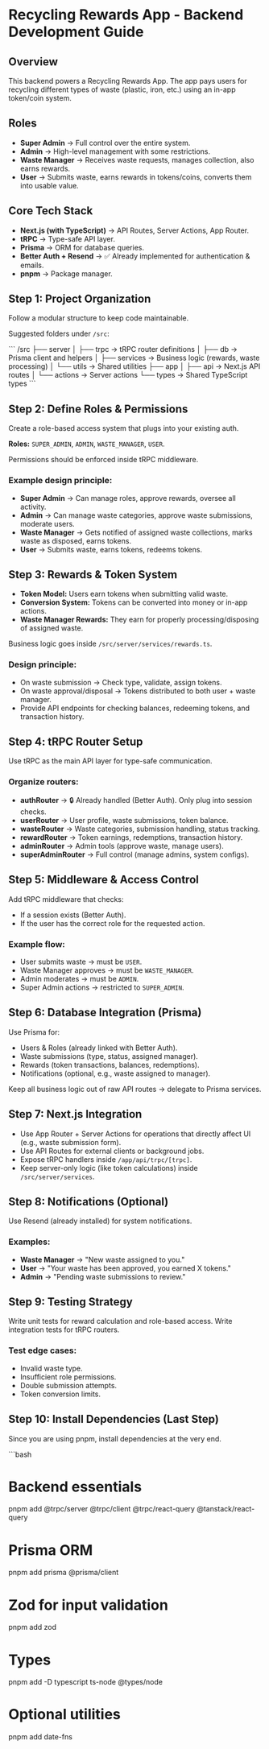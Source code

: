 # Recycling Rewards App - Backend Development Guide

## Overview

This backend powers a Recycling Rewards App.
The app pays users for recycling different types of waste (plastic, iron, etc.) using an in-app token/coin system.

## Roles

- **Super Admin** → Full control over the entire system.
- **Admin** → High-level management with some restrictions.
- **Waste Manager** → Receives waste requests, manages collection, also earns rewards.
- **User** → Submits waste, earns rewards in tokens/coins, converts them into usable value.

## Core Tech Stack

- **Next.js (with TypeScript)** → API Routes, Server Actions, App Router.
- **tRPC** → Type-safe API layer.
- **Prisma** → ORM for database queries.
- **Better Auth + Resend** → ✅ Already implemented for authentication & emails.
- **pnpm** → Package manager.

## Step 1: Project Organization

Follow a modular structure to keep code maintainable.

Suggested folders under `/src`:

\`\`\`
/src
 ├── server
 │    ├── trpc         → tRPC router definitions
 │    ├── db           → Prisma client and helpers
 │    ├── services     → Business logic (rewards, waste processing)
 │    └── utils        → Shared utilities
 ├── app
 │    ├── api          → Next.js API routes
 │    └── actions      → Server actions
 └── types             → Shared TypeScript types
\`\`\`

## Step 2: Define Roles & Permissions

Create a role-based access system that plugs into your existing auth.

**Roles:** `SUPER_ADMIN`, `ADMIN`, `WASTE_MANAGER`, `USER`.

Permissions should be enforced inside tRPC middleware.

### Example design principle:

- **Super Admin** → Can manage roles, approve rewards, oversee all activity.
- **Admin** → Can manage waste categories, approve waste submissions, moderate users.
- **Waste Manager** → Gets notified of assigned waste collections, marks waste as disposed, earns tokens.
- **User** → Submits waste, earns tokens, redeems tokens.

## Step 3: Rewards & Token System

- **Token Model:** Users earn tokens when submitting valid waste.
- **Conversion System:** Tokens can be converted into money or in-app actions.
- **Waste Manager Rewards:** They earn for properly processing/disposing of assigned waste.

Business logic goes inside `/src/server/services/rewards.ts`.

### Design principle:

- On waste submission → Check type, validate, assign tokens.
- On waste approval/disposal → Tokens distributed to both user + waste manager.
- Provide API endpoints for checking balances, redeeming tokens, and transaction history.

## Step 4: tRPC Router Setup

Use tRPC as the main API layer for type-safe communication.

### Organize routers:

- **authRouter** → 🔒 Already handled (Better Auth). Only plug into session checks.
- **userRouter** → User profile, waste submissions, token balance.
- **wasteRouter** → Waste categories, submission handling, status tracking.
- **rewardRouter** → Token earnings, redemptions, transaction history.
- **adminRouter** → Admin tools (approve waste, manage users).
- **superAdminRouter** → Full control (manage admins, system configs).

## Step 5: Middleware & Access Control

Add tRPC middleware that checks:

- If a session exists (Better Auth).
- If the user has the correct role for the requested action.

### Example flow:

- User submits waste → must be `USER`.
- Waste Manager approves → must be `WASTE_MANAGER`.
- Admin moderates → must be `ADMIN`.
- Super Admin actions → restricted to `SUPER_ADMIN`.

## Step 6: Database Integration (Prisma)

Use Prisma for:

- Users & Roles (already linked with Better Auth).
- Waste submissions (type, status, assigned manager).
- Rewards (token transactions, balances, redemptions).
- Notifications (optional, e.g., waste assigned to manager).

Keep all business logic out of raw API routes → delegate to Prisma services.

## Step 7: Next.js Integration

- Use App Router + Server Actions for operations that directly affect UI (e.g., waste submission form).
- Use API Routes for external clients or background jobs.
- Expose tRPC handlers inside `/app/api/trpc/[trpc]`.
- Keep server-only logic (like token calculations) inside `/src/server/services`.

## Step 8: Notifications (Optional)

Use Resend (already installed) for system notifications.

### Examples:

- **Waste Manager** → "New waste assigned to you."
- **User** → "Your waste has been approved, you earned X tokens."
- **Admin** → "Pending waste submissions to review."

## Step 9: Testing Strategy

Write unit tests for reward calculation and role-based access.
Write integration tests for tRPC routers.

### Test edge cases:

- Invalid waste type.
- Insufficient role permissions.
- Double submission attempts.
- Token conversion limits.

## Step 10: Install Dependencies (Last Step)

Since you are using pnpm, install dependencies at the very end.

\`\`\`bash
# Backend essentials
pnpm add @trpc/server @trpc/client @trpc/react-query @tanstack/react-query

# Prisma ORM
pnpm add prisma @prisma/client

# Zod for input validation
pnpm add zod

# Types
pnpm add -D typescript ts-node @types/node

# Optional utilities
pnpm add date-fns
